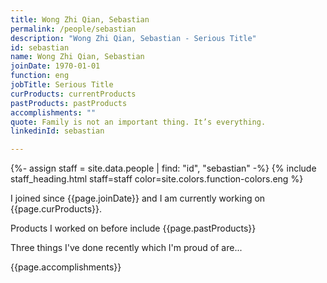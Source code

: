 ```yaml
---
title: Wong Zhi Qian, Sebastian
permalink: /people/sebastian
description: "Wong Zhi Qian, Sebastian - Serious Title"
id: sebastian
name: Wong Zhi Qian, Sebastian
joinDate: 1970-01-01
function: eng
jobTitle: Serious Title
curProducts: currentProducts
pastProducts: pastProducts
accomplishments: ""
quote: Family is not an important thing. It’s everything.
linkedinId: sebastian

---
```


{%- assign staff = site.data.people | find: "id", "sebastian" -%}
{% include staff_heading.html staff=staff color=site.colors.function-colors.eng %}

<p>I joined since {{page.joinDate}} and I am currently working on {{page.curProducts}}.</p>

<p>Products I worked on before include {{page.pastProducts}}</p>

<p>Three things I've done recently which I'm proud of are...</p>
{{page.accomplishments}}
